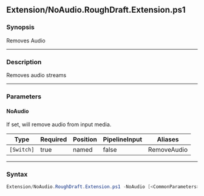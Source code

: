 Extension/NoAudio.RoughDraft.Extension.ps1
------------------------------------------

### Synopsis
Removes Audio

---

### Description

Removes audio streams

---

### Parameters
#### **NoAudio**
If set, will remove audio from input media.

|Type      |Required|Position|PipelineInput|Aliases    |
|----------|--------|--------|-------------|-----------|
|`[Switch]`|true    |named   |false        |RemoveAudio|

---

### Syntax
```PowerShell
Extension/NoAudio.RoughDraft.Extension.ps1 -NoAudio [<CommonParameters>]
```
